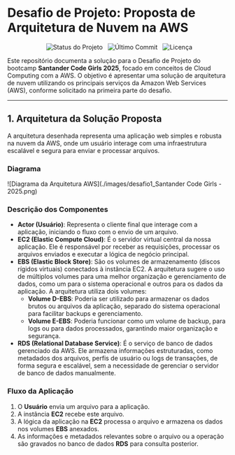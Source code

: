 # Desafio de Projeto:  Proposta de Arquitetura de Nuvem na AWS
<p align="center">
  <img alt="Status do Projeto" src="https://img.shields.io/badge/status-concluído-brightgreen">
  <img alt="Último Commit" src="https://img.shields.io/github/last-commit/skyzinha-chan/desafio1_Santander-Code-Girls-2025">
  <img alt="Licença" src="https://img.shields.io/github/license/skyzinha-chan/desafio1_Santander-Code-Girls-2025">
</p>

Este repositório documenta a solução para o Desafio de Projeto do bootcamp **Santander Code Girls 2025**, focado em conceitos de Cloud Computing com a AWS. O objetivo é apresentar uma solução de arquitetura de nuvem utilizando os principais serviços da Amazon Web Services (AWS), conforme solicitado na primeira parte do desafio.

---
## 1. Arquitetura da Solução Proposta

A arquitetura desenhada representa uma aplicação web simples e robusta na nuvem da AWS, onde um usuário interage com uma infraestrutura escalável e segura para enviar e processar arquivos.


### Diagrama

![Diagrama da Arquitetura AWS](./images/desafio1_Santander Code Girls - 2025.png)

### Descrição dos Componentes

* **Actor (Usuário)**: Representa o cliente final que interage com a aplicação, iniciando o fluxo com o envio de um arquivo.
* **EC2 (Elastic Compute Cloud)**: É o servidor virtual central da nossa aplicação. Ele é responsável por receber as requisições, processar os arquivos enviados e executar a lógica de negócio principal.
* **EBS (Elastic Block Store)**: São os volumes de armazenamento (discos rígidos virtuais) conectados à instância EC2. A arquitetura sugere o uso de múltiplos volumes para uma melhor organização e gerenciamento de dados, como um para o sistema operacional e outros para os dados da aplicação.
A arquitetura utiliza dois volumes:
    * **Volume D-EBS**: Poderia ser utilizado para armazenar os dados brutos ou arquivos da aplicação, separado do sistema operacional para facilitar backups e gerenciamento.
    * **Volume E-EBS**: Poderia funcionar como um volume de backup, para logs ou para dados processados, garantindo maior organização e segurança.
* **RDS (Relational Database Service)**: É o serviço de banco de dados gerenciado da AWS. Ele armazena informações estruturadas, como metadados dos arquivos, perfis de usuário ou logs de transações, de forma segura e escalável, sem a necessidade de gerenciar o servidor de banco de dados manualmente.


### Fluxo da Aplicação

1.  O **Usuário** envia um arquivo para a aplicação.
2.  A instância **EC2** recebe este arquivo.
3.  A lógica da aplicação na **EC2** processa o arquivo e armazena os dados nos volumes **EBS** anexados.
4.  As informações e metadados relevantes sobre o arquivo ou a operação são gravados no banco de dados **RDS** para consulta posterior.